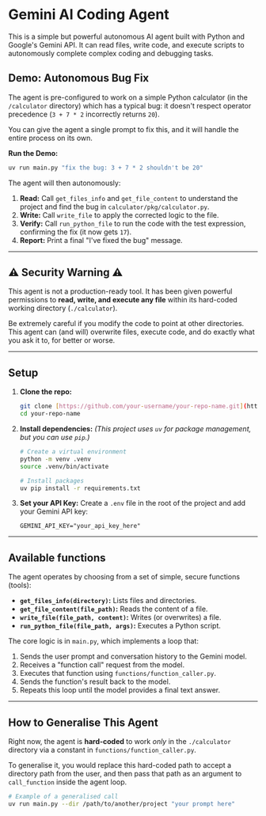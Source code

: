 # Gemini AI Coding Agent

This is a simple but powerful autonomous AI agent built with Python and Google's Gemini API. It can read files, write code, and execute scripts to autonomously complete complex coding and debugging tasks.

## Demo: Autonomous Bug Fix

The agent is pre-configured to work on a simple Python calculator (in the `/calculator` directory) which has a typical bug: it doesn't respect operator precedence (`3 + 7 * 2` incorrectly returns `20`).

You can give the agent a single prompt to fix this, and it will handle the entire process on its own.

**Run the Demo:**

```bash
uv run main.py "fix the bug: 3 + 7 * 2 shouldn't be 20"
```

The agent will then autonomously:

1.  **Read:** Call `get_files_info` and `get_file_content` to understand the project and find the bug in `calculator/pkg/calculator.py`.
2.  **Write:** Call `write_file` to apply the corrected logic to the file.
3.  **Verify:** Call `run_python_file` to run the code with the test expression, confirming the fix (it now gets `17`).
4.  **Report:** Print a final "I've fixed the bug" message.

---

## ⚠️ Security Warning ⚠️

This agent is not a production-ready tool. It has been given powerful permissions to **read, write, and execute any file** within its hard-coded working directory (`./calculator`).

Be extremely careful if you modify the code to point at other directories. This agent can (and will) overwrite files, execute code, and do exactly what you ask it to, for better or worse.

---

## Setup

1.  **Clone the repo:**

    ```bash
    git clone [https://github.com/your-username/your-repo-name.git](https://github.com/your-username/your-repo-name.git)
    cd your-repo-name
    ```

2.  **Install dependencies:**
    _(This project uses `uv` for package management, but you can use `pip`.)_

    ```bash
    # Create a virtual environment
    python -m venv .venv
    source .venv/bin/activate

    # Install packages
    uv pip install -r requirements.txt
    ```

3.  **Set your API Key:**
    Create a `.env` file in the root of the project and add your Gemini API key:
    ```
    GEMINI_API_KEY="your_api_key_here"
    ```

---

## Available functions

The agent operates by choosing from a set of simple, secure functions (tools):

- **`get_files_info(directory)`:** Lists files and directories.
- **`get_file_content(file_path)`:** Reads the content of a file.
- **`write_file(file_path, content)`:** Writes (or overwrites) a file.
- **`run_python_file(file_path, args)`:** Executes a Python script.

The core logic is in `main.py`, which implements a loop that:

1.  Sends the user prompt and conversation history to the Gemini model.
2.  Receives a "function call" request from the model.
3.  Executes that function using `functions/function_caller.py`.
4.  Sends the function's result back to the model.
5.  Repeats this loop until the model provides a final text answer.

---

## How to Generalise This Agent

Right now, the agent is **hard-coded** to work _only_ in the `./calculator` directory via a constant in `functions/function_caller.py`.

To generalise it, you would replace this hard-coded path to accept a directory path from the user, and then pass that path as an argument to `call_function` inside the agent loop.

```bash
# Example of a generalised call
uv run main.py --dir /path/to/another/project "your prompt here"
```
